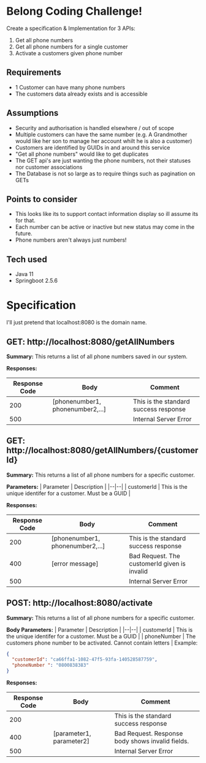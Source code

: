 # Belong Coding Challenge!
Create a specification & Implementation for 3 APIs:
1. Get all phone numbers
2. Get all phone numbers for a single customer
3. Activate a customers given phone number
## Requirements
- 1 Customer can have many phone numbers
- The customers data already exists and is accessible
## Assumptions
- Security and authorisation is handled elsewhere / out of scope
- Multiple customers can have the same number (e.g. A Grandmother would like her son to manage her account whilt he is also a customer)
- Customers are identified by GUIDs in and around this service
- "Get all phone numbers" would like to get duplicates
- The GET api's are just wanting the phone numbers, not their statuses nor customer associations
- The Database is not so large as to require things such as pagination on GETs
## Points to consider
- This looks like its to support contact information display so ill assume its for that.
- Each number can be active or inactive but new status may come in the future.
- Phone numbers aren't always just numbers!
## Tech used
- Java 11
- Springboot 2.5.6


# Specification
I'll just pretend that localhost:8080 is the domain name.
## GET:  http://localhost:8080/getAllNumbers
**Summary:** This returns a list of all phone numbers saved in our system.

**Responses:**

| Response Code | Body | Comment |
|--|--|--|
| 200 | [phonenumber1, phonenumber2,...] | This is the standard success response |
|500||Internal Server Error|

## GET:  http://localhost:8080/getAllNumbers/{customerId}
**Summary:** This returns a list of all phone numbers for a specific customer.

**Parameters:**
| Parameter | Description |
|--|--|
| customerId | This is the unique identifer for a customer. Must be a GUID |

**Responses:**

| Response Code | Body | Comment |
|--|--|--|
| 200 | [phonenumber1, phonenumber2,...] | This is the standard success response |
|400|[error message]|Bad Request. The customerId given is invalid|
|500||Internal Server Error|

## POST:  http://localhost:8080/activate
**Summary:** This returns a list of all phone numbers for a specific customer.

**Body Parameters:**
| Parameter | Description |
|--|--|
| customerId | This is the unique identifer for a customer. Must be a GUID |
| phoneNumber | The customers phone number to be activated. Cannot contain letters |
Example:
```json
{
  "customerId": "ca66ffa1-1082-47f5-93fa-140528587759",
  "phoneNumber ": "0800838383"
}
```

**Responses:**

| Response Code | Body | Comment |
|--|--|--|
| 200 |  | This is the standard success response |
|400|[parameter1, parameter2]|Bad Request. Response body shows invalid fields.|
|500||Internal Server Error|

